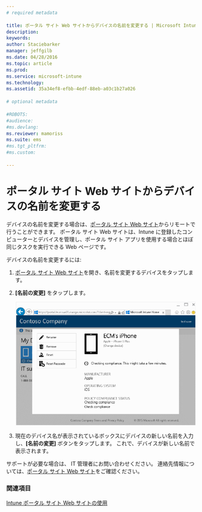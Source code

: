 ```yaml
---
# required metadata

title: ポータル サイト Web サイトからデバイスの名前を変更する | Microsoft Intune
description:
keywords:
author: Staciebarker
manager: jeffgilb
ms.date: 04/28/2016
ms.topic: article
ms.prod:
ms.service: microsoft-intune
ms.technology:
ms.assetid: 35a34ef8-efbb-4edf-88eb-a03c1b27a026

# optional metadata

#ROBOTS:
#audience:
#ms.devlang:
ms.reviewer: mamoriss
ms.suite: ems
#ms.tgt_pltfrm:
#ms.custom:

---
```



# ポータル サイト Web サイトからデバイスの名前を変更する

デバイスの名前を変更する場合は、[ポータル サイト Web サイト](http://portal.manage.microsoft.com)からリモートで行うことができます。 ポータル サイト Web サイトは、Intune に登録したコンピューターとデバイスを管理し、ポータル サイト アプリを使用する場合とほぼ同じタスクを実行できる Web ページです。

デバイスの名前を変更するには:

1.  [ポータル サイト Web サイト](http://portal.manage.microsoft.com)を開き、名前を変更するデバイスをタップします。

2.  **[名前の変更]** をタップします。

    ![rename-device](./media/iwp-1-tap-reset-passcode.png)

3.  現在のデバイス名が表示されているボックスにデバイスの新しい名前を入力し、**[名前の変更]** ボタンをタップします。 これで、デバイスが新しい名前で表示されます。

サポートが必要な場合は、 IT 管理者にお問い合わせください。 連絡先情報については、[ポータル サイト Web サイト](http://portal.manage.microsoft.com)をご確認ください。

### 関連項目
[Intune ポータル サイト Web サイトの使用](using-the-intune-company-portal-website.md)

<!--HONumber=Jun16_HO2-->


